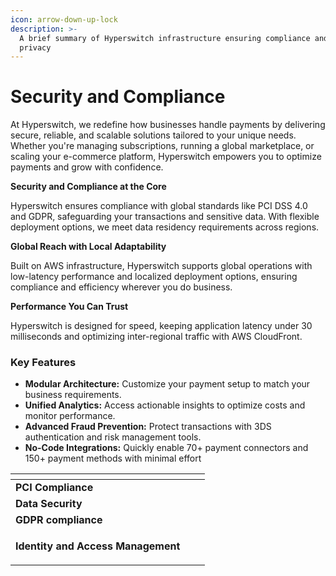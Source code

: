 ```yaml
---
icon: arrow-down-up-lock
description: >-
  A brief summary of Hyperswitch infrastructure ensuring compliance and data
  privacy
---
```


# Security and Compliance

At Hyperswitch, we redefine how businesses handle payments by delivering secure, reliable, and scalable solutions tailored to your unique needs. Whether you're managing subscriptions, running a global marketplace, or scaling your e-commerce platform, Hyperswitch empowers you to optimize payments and grow with confidence.

**Security and Compliance at the Core**

Hyperswitch ensures compliance with global standards like PCI DSS 4.0 and GDPR, safeguarding your transactions and sensitive data. With flexible deployment options, we meet data residency requirements across regions.

**Global Reach with Local Adaptability**

Built on AWS infrastructure, Hyperswitch supports global operations with low-latency performance and localized deployment options, ensuring compliance and efficiency wherever you do business.

**Performance You Can Trust**

Hyperswitch is designed for speed, keeping application latency under 30 milliseconds and optimizing inter-regional traffic with AWS CloudFront.

### Key Features

* **Modular Architecture:** Customize your payment setup to match your business requirements.
* **Unified Analytics:** Access actionable insights to optimize costs and monitor performance.
* **Advanced Fraud Prevention:** Protect transactions with 3DS authentication and risk management tools.
* **No-Code Integrations:** Quickly enable 70+ payment connectors and 150+ payment methods with minimal effort

<table data-view="cards"><thead><tr><th></th><th data-hidden></th><th data-hidden></th></tr></thead><tbody><tr><td><strong>PCI Compliance</strong></td><td></td><td></td></tr><tr><td><strong>Data Security</strong></td><td></td><td></td></tr><tr><td><strong>GDPR compliance</strong></td><td></td><td></td></tr><tr><td><p><strong>Identity and Access Management</strong></p><p></p></td><td></td><td></td></tr></tbody></table>

&#x20; &#x20;

